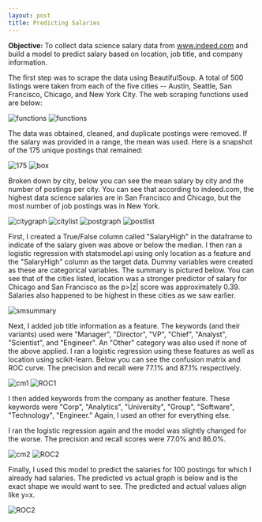 ```yaml
---
layout: post
title: Predicting Salaries
---
```


**Objective:** To collect data science salary data from www.indeed.com and build a model to predict salary based on location, job title, 
and company information.

The first step was to scrape the data using BeautifulSoup. A total of 500 listings were taken from each of the five cities -- Austin, 
Seattle, San Francisco, Chicago, and New York City. The web scraping functions used are below:

 
![functions](/images/salaries/code1.png)
![functions](/images/salaries/code2.png)

The data was obtained, cleaned, and duplicate postings were removed. If the salary was provided in a range, the mean was used. Here is a
snapshot of the 175 unique postings that remained:

![175](/images/salaries/datastats.png)
![box](/images/salaries/Allsalarybox.png)

Broken down by city, below you can see the mean salary by city and the number of postings per city. You can see that according to indeed.com,
the highest data science salaries are in San Francisco and Chicago, but the most number of job postings was in New York.

![citygraph](/images/salaries/citysalarygraph.png)
![citylist](/images/salaries/salarybycity.png)
![postgraph](/images/salaries/postingspercitygraph.png)
![postlist](/images/salaries/postingspercity.png)

First, I created a True/False column called "SalaryHigh" in the dataframe to indicate of the salary given was above or below the median. I then ran a logistic regression 
with statsmodel.api using only location as a feature and the "SalaryHigh" column as the target data. Dummy variables were created as these are categorical
variables. The summary is pictured below. You can see that of the cities listed, location was a stronger predictor of salary for Chicago and 
San Francisco as the p>|z| score was approximately 0.39. Salaries also happened to be highest in these cities as we saw earlier.


![smsummary](/images/salaries/datastats.png)

Next, I added job title information as a feature. The keywords (and their variants) used were "Manager", "Director", "VP", "Chief", "Analyst",
"Scientist", and "Engineer". An "Other" category was also used if none of the above applied. I ran a logistic regression using these features 
as well as location using scikit-learn. Below you can see the confusion matrix and ROC curve. The precision and recall were 77.1% and 87.1% respectively. 


![cm1](/images/salaries/cm1.png)
![ROC1](/images/salaries/roc.png)


I then added keywords from the company as another feature. These keywords were "Corp", "Analytics", "University", "Group", "Software",
"Technology", "Engineer." Again, I used an other for everything else.

I ran the logistic regression again and the model was slightly changed for the worse. The precision and recall scores were 77.0% and 86.0%.

![cm2](/images/salaries/cm2.png)
![ROC2](/images/salaries/roc2.png)

Finally, I used this model to predict the salaries for 100 postings for which I already had salaries. The predicted vs actual graph is below and is
the exact shape we would want to see. The predicted and actual values align like y=x.

![ROC2](/images/salaries/predictedactual.png)

